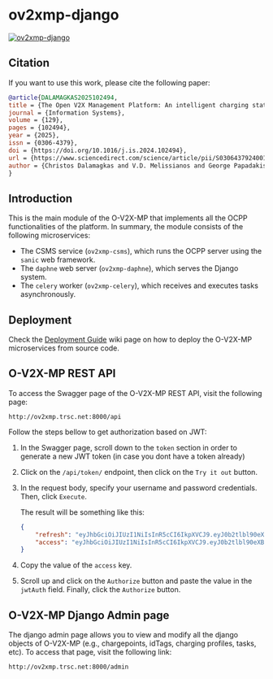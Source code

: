 # ov2xmp-django

[![ov2xmp-django](https://github.com/EV4EU/ov2xmp-django/actions/workflows/docker-image.yml/badge.svg)](https://github.com/EV4EU/ov2xmp-django/actions/workflows/docker-image.yml) 

## Citation

If you want to use this work, please cite the following paper:

```bibtex
@article{DALAMAGKAS2025102494,
title = {The Open V2X Management Platform: An intelligent charging station management system},
journal = {Information Systems},
volume = {129},
pages = {102494},
year = {2025},
issn = {0306-4379},
doi = {https://doi.org/10.1016/j.is.2024.102494},
url = {https://www.sciencedirect.com/science/article/pii/S0306437924001522},
author = {Christos Dalamagkas and V.D. Melissianos and George Papadakis and Angelos Georgakis and Vasileios-Martin Nikiforidis and Kostas Hrissagis-Chrysagis}
}
```

## Introduction

This is the main module of the O-V2X-MP that implements all the OCPP functionalities of the platform. In summary, the module consists of the following microservices:

- The CSMS service (`ov2xmp-csms`), which runs the OCPP server using the `sanic` web framework.
- The `daphne` web server (`ov2xmp-daphne`), which serves the Django system.
- The `celery` worker (`ov2xmp-celery`), which receives and executes tasks asynchronously.

## Deployment

Check the [Deployment Guide](https://github.com/EV4EU/ov2xmp-django/wiki/Deployment-Guide) wiki page on how to deploy the O-V2X-MP microservices from source code.

## O-V2X-MP REST API

To access the Swagger page of the O-V2X-MP REST API, visit the following page:

`http://ov2xmp.trsc.net:8000/api`

Follow the steps bellow to get authorization based on JWT:

1. In the Swagger page, scroll down to the `token` section in order to generate a new JWT token (in case you dont have a token already)

2. Click on the `/api/token/` endpoint, then click on the `Try it out` button.

3. In the request body, specify your username and password credentials. Then, click `Execute`.

    The result will be something like this:

    ```json
    {
        "refresh": "eyJhbGciOiJIUzI1NiIsInR5cCI6IkpXVCJ9.eyJ0b2tlbl90eXBlIjoicmVmcmVzaCIsImV4cCI6MTY5MzM4NjEzMSwiaWF0IjoxNjkzMjk5NzMxLCJqdGkiOiJhZjdjZWZmNmVkYTk0ZjljOTY0YTQ0NDljYmQ3NDE2OCIsInVzZXJfaWQiOjF9.kVQ1N8NH2RMkQBE1fbEAC7RwqDPD-nlKZbozxuTmPlQ",
        "access": "eyJhbGciOiJIUzI1NiIsInR5cCI6IkpXVCJ9.eyJ0b2tlbl90eXBlIjoiYWNjZXNzIiwiZXhwIjoxNjk1ODkxNzMxLCJpYXQiOjE2OTMyOTk3MzEsImp0aSI6IjlkNjkyNTU2ZWYzMDQ3YTFiZDg0Mzc5ZTZiMzJiMTExIiwidXNlcl9pZCI6MX0.up0gL5vhVlTMkQ1qRgrxIXo4rUbZl1N4tzlA47O4PxA"
    }
    ```

4. Copy the value of the `access` key.

5. Scroll up and click on the `Authorize` button and paste the value in the `jwtAuth` field. Finally, click the `Authorize` button.

## O-V2X-MP Django Admin page

The django admin page allows you to view and modify all the django objects of O-V2X-MP (e.g., chargepoints, idTags, charging profiles, tasks, etc). To access that page, visit the following link:

`http://ov2xmp.trsc.net:8000/admin`
